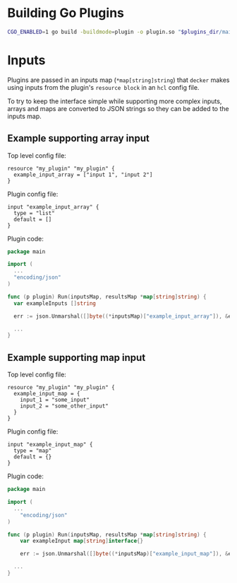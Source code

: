 # Building Go Plugins

```sh
CGO_ENABLED=1 go build -buildmode=plugin -o plugin.so "$plugins_dir/main.go"`
```

# Inputs

Plugins are passed in an inputs map (`*map[string]string`) that `decker` makes using inputs from the plugin's `resource block` in an `hcl` config file.

To try to keep the interface simple while supporting more complex inputs, arrays and maps are converted to JSON strings so they can be added to the inputs map.

## Example supporting array input

Top level config file:

```hcl
resource "my_plugin" "my_plugin" {
  example_input_array = ["input 1", "input 2"]
}
```

Plugin config file:

```hcl
input "example_input_array" {
  type = "list"
  default = []
}
```

Plugin code:

```go
package main

import (
  ...
  "encoding/json"
)

func (p plugin) Run(inputsMap, resultsMap *map[string]string) {
  var exampleInputs []string

  err := json.Unmarshal([]byte((*inputsMap)["example_input_array"]), &exampleInputs)

  ...
}
```

## Example supporting map input

Top level config file:

```hcl
resource "my_plugin" "my_plugin" {
  example_input_map = {
    input_1 = "some_input"
    input_2 = "some_other_input"
  }
}
```

Plugin config file:

```hcl
input "example_input_map" {
  type = "map"
  default = {}
}
```

Plugin code:

```go
package main

import (
  ...
	"encoding/json"
)

func (p plugin) Run(inputsMap, resultsMap *map[string]string) {
	var exampleInput map[string]interface{}

	err := json.Unmarshal([]byte((*inputsMap)["example_input_map"]), &exampleInput)

  ...
}
```
